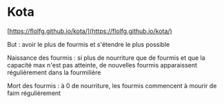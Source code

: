 # Kota

[https://flolfg.github.io/kota/](https://flolfg.github.io/kota/)

But : avoir le plus de fourmis et s'étendre le plus possible

Naissance des fourmis : si plus de nourriture que de fourmis et que la capacité max n'est pas atteinte, de nouvelles fourmis apparaissent régulièrement dans la fourmilière

Mort des fourmis : à 0 de nourriture, les fourmis commencent à mourir de faim régulièrement